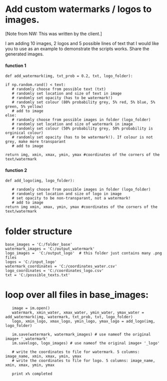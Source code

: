 # Add custom watermarks / logos to images.

[Note from NW: This was written by the client.]

I am adding 10 images, 2 logos and 5 possible lines of text that I would like you to use as an example to demonstrate the scripts works.
Share the generated images.

#### function 1
```
def add_watermark(img, txt_prob = 0.2, txt, logo_folder):

if np.random.rand() < text:
   # randomly choose from possible text (txt)
   # randomly set location and size of text in image
   # randomly set opacity (has to be watermark!)
   # randomly set colour (80% probability grey, 5% red, 5% blue, 5% green, 5% yellow)
   # add to image
else:
   # randomly choose from possible images in folder (logo_folder)
   # randomly set location and size of watermark in image
   # randomly set colour (50% probability grey, 50% probability is orginical colour)
   # randomly set opacity (has to be watermark!). If colour is not grey, make more transparant
   # add to image

return img, xmin, xmax, ymin, ymax #coordinates of the corners of the text/watermark
```

#### function 2
```
def add_logo(img, logo_folder):

   # randomly choose from possible images in folder (logo_folder)
   # randomly set location and size of logo in image
   # set opacity to be non-transparant, not a watermark!
   # add to image
return img xmin, xmax, ymin, ymax #coordinates of the corners of the text/watermark
```

# folder structure
```
base_images = 'C:/folder_base'
watermark_images = 'C:/output_watermark'
logo_images =  'C:/output_logo'  # this folder just contains many .png files
logos = 'C:/input_logo'
watermark_coordinates = 'C:/coordinates_water.csv'
logo_coordinates = 'C:/coordinates_logo.csv'
txt = 'C:/possible_texts.txt'
```

# loop over all files in base_images:
```
   image = im.open()
   watermark, xmin_water, xmax_water, ymin_water, ymax_water = add_watermark(img, watermark, txt_prob, txt, logo_folder)
   logo, xmin_logo, xmax_logo, ymin_logo, ymax_logo = add_logo(img, logo_folder)

   im.save(watermark, watermark_images) # use nameof the original image+ '_watermark'
   im.savelogo, logo_images) # use nameof the original image+ '_logo'

   # write the coordinates to file for watermark. 5 columns: image_name, xmin, xmax, ymin, ymax
   # write the coordinates to file for logo. 5 columns: image_name, xmin, xmax, ymin, ymax

   print x% completed
```